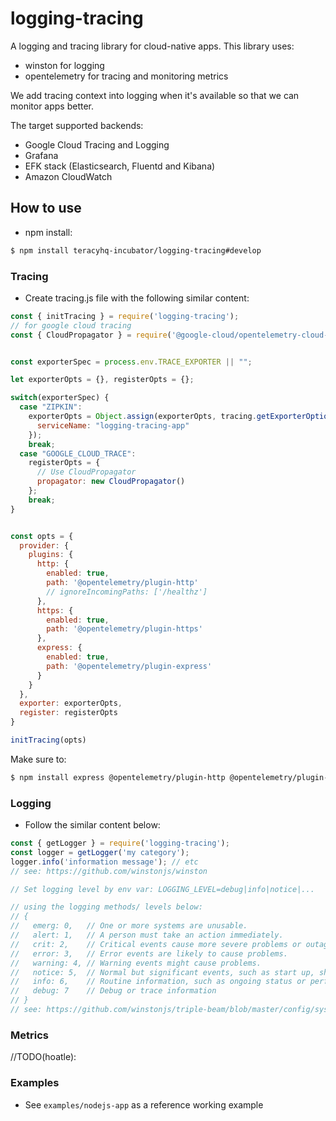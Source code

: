 # logging-tracing

A logging and tracing library for cloud-native apps. This library uses:
- winston for logging
- opentelemetry for tracing and monitoring metrics

We add tracing context into logging when it's available so that we can monitor apps better.

The target supported backends:
- Google Cloud Tracing and Logging
- Grafana
- EFK stack (Elasticsearch, Fluentd and Kibana)
- Amazon CloudWatch


## How to use

- npm install:

```bash
$ npm install teracyhq-incubator/logging-tracing#develop
```


### Tracing

- Create tracing.js file with the following similar content:

```js
const { initTracing } = require('logging-tracing');
// for google cloud tracing
const { CloudPropagator } = require('@google-cloud/opentelemetry-cloud-trace-propagator');


const exporterSpec = process.env.TRACE_EXPORTER || "";

let exporterOpts = {}, registerOpts = {};

switch(exporterSpec) {
  case "ZIPKIN":
    exporterOpts = Object.assign(exporterOpts, tracing.getExporterOptions(), {
      serviceName: "logging-tracing-app"
    });
    break;
  case "GOOGLE_CLOUD_TRACE":
    registerOpts = {
      // Use CloudPropagator
      propagator: new CloudPropagator()
    };
    break;
}


const opts = {
  provider: {
    plugins: {
      http: {
        enabled: true,
        path: '@opentelemetry/plugin-http'
        // ignoreIncomingPaths: ['/healthz']
      },
      https: {
        enabled: true,
        path: '@opentelemetry/plugin-https'
      },
      express: {
        enabled: true,
        path: '@opentelemetry/plugin-express'
      }
    }
  },
  exporter: exporterOpts,
  register: registerOpts
}

initTracing(opts)
```

Make sure to:

```bash
$ npm install express @opentelemetry/plugin-http @opentelemetry/plugin-https @opentelemetry/plugin-express
```


### Logging

- Follow the similar content below:

```js
const { getLogger } = require('logging-tracing');
const logger = getLogger('my category');
logger.info('information message'); // etc
// see: https://github.com/winstonjs/winston

// Set logging level by env var: LOGGING_LEVEL=debug|info|notice|...

// using the logging methods/ levels below:
// { 
//   emerg: 0,   // One or more systems are unusable.
//   alert: 1,   // A person must take an action immediately.
//   crit: 2,    // Critical events cause more severe problems or outages.
//   error: 3,   // Error events are likely to cause problems.
//   warning: 4, // Warning events might cause problems.
//   notice: 5,  // Normal but significant events, such as start up, shut down, or a configuration change
//   info: 6,    // Routine information, such as ongoing status or performance.
//   debug: 7    // Debug or trace information
// }
// see: https://github.com/winstonjs/triple-beam/blob/master/config/syslog.js
```


### Metrics

//TODO(hoatle):


### Examples

- See `examples/nodejs-app` as a reference working example

